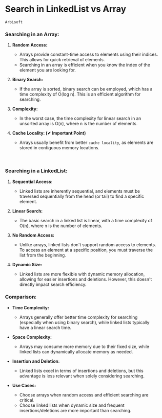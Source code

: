 # Search in LinkedList vs Array
`Arbisoft`

### Searching in an Array:

1. **Random Access:**
   - Arrays provide constant-time access to elements using their indices. This allows for quick retrieval of elements.
   - Searching in an array is efficient when you know the index of the element you are looking for.

2. **Binary Search:**
   - If the array is sorted, binary search can be employed, which has a time complexity of O(log n). This is an efficient algorithm for searching.

3. **Complexity:**
   - In the worst case, the time complexity for linear search in an unsorted array is O(n), where n is the number of elements.

4. **Cache Locality: (✔ Important Point)**
   - Arrays usually benefit from better `cache locality`, as elements are stored in contiguous memory locations.
<br><br><br>

### Searching in a LinkedList:

1. **Sequential Access:**
   - Linked lists are inherently sequential, and elements must be traversed sequentially from the head (or tail) to find a specific element.

2. **Linear Search:**
   - The basic search in a linked list is linear, with a time complexity of O(n), where n is the number of elements.

3. **No Random Access:**
   - Unlike arrays, linked lists don't support random access to elements. To access an element at a specific position, you must traverse the list from the beginning.

4. **Dynamic Size:**
   - Linked lists are more flexible with dynamic memory allocation, allowing for easier insertions and deletions. However, this doesn't directly impact search efficiency.

### Comparison:

- **Time Complexity:**
  - Arrays generally offer better time complexity for searching (especially when using binary search), while linked lists typically have a linear search time.

- **Space Complexity:**
  - Arrays may consume more memory due to their fixed size, while linked lists can dynamically allocate memory as needed.

- **Insertion and Deletion:**
  - Linked lists excel in terms of insertions and deletions, but this advantage is less relevant when solely considering searching.

- **Use Cases:**
  - Choose arrays when random access and efficient searching are critical.
  - Choose linked lists when dynamic size and frequent insertions/deletions are more important than searching.
